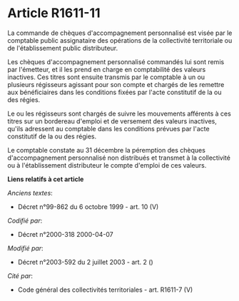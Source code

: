 # Article R1611-11

La commande de chèques d'accompagnement personnalisé est visée par le comptable public assignataire des opérations de la
collectivité territoriale ou de l'établissement public distributeur.

Les chèques d'accompagnement personnalisé commandés lui sont remis par l'émetteur, et il les prend en charge en comptabilité
des valeurs inactives. Ces titres sont ensuite transmis par le comptable à un ou plusieurs régisseurs agissant pour son
compte et chargés de les remettre aux bénéficiaires dans les conditions fixées par l'acte constitutif de la ou des régies.

Le ou les régisseurs sont chargés de suivre les mouvements afférents à ces titres sur un bordereau d'emploi et de versement
des valeurs inactives, qu'ils adressent au comptable dans les conditions prévues par l'acte constitutif de la ou des régies.

Le comptable constate au 31 décembre la péremption des chèques d'accompagnement personnalisé non distribués et transmet à la
collectivité ou à l'établissement distributeur le compte d'emploi de ces valeurs.

**Liens relatifs à cet article**

_Anciens textes_:

  - Décret n°99-862 du 6 octobre 1999 - art. 10 (V)

_Codifié par_:

  - Décret n°2000-318 2000-04-07

_Modifié par_:

  - Décret n°2003-592 du 2 juillet 2003 - art. 2 ()

_Cité par_:

  - Code général des collectivités territoriales - art. R1611-7 (V)
